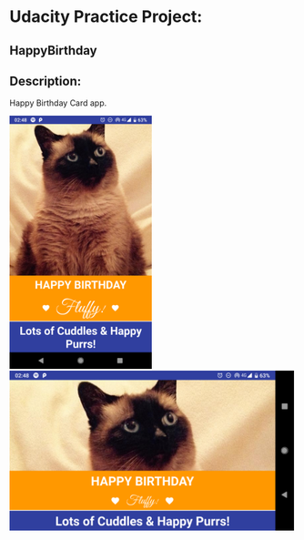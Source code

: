 # Udacity Practice Project:

## HappyBirthday

## Description: 
Happy Birthday Card app.

<img src="https://github.com/Limmonica/HappyBirthday/blob/master/Udacity-HappyBirthday-P.png"  width="250" height=""> <img src="https://github.com/Limmonica/HappyBirthday/blob/master/Udacity-HappyBirthday-L.png"  width="500" height="">
